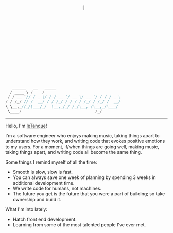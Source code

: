 <div>
  <img  width="47%"  >
  <img src="https://res.cloudinary.com/letanque/image/upload/v1596583057/fm03-single_asyq14.png" width="6%"  >
  <img  width="47%"  >
</div>

```rust
   ______   __   _____
  / ____ \ /    /    
 / / __ `// / _ \/ / / __ `/ __ \/ __ `/ / / / _ \
/ / /_/ // /  __/ / / /_/ / / / / /_/ / /_/ /  __/
\ \__,_//_/\___/_/  \__,_/_/ /_/\__, /\__,_/\___/ 
 \____/                                /_/             
```

---

Hello, I'm [leTanque](https://letanque.com/)!

I'm a software engineer who enjoys making music, taking things apart to understand how they work, and writing code that evokes positive emotions to my users. For a moment, if/when things are going well, making music, taking things apart, and writing code all become the same thing. 

Some things I remind myself of all the time:
- Smooth is slow, slow is fast.
- You can always save one week of planning by spending 3 weeks in additional development time.
- We write code for humans, not machines.
- The future you get is the future that you were a part of building; so take ownership and build it.

What I'm into lately:
- Hatch front end development.
- Learning from some of the most talented people I've ever met.
